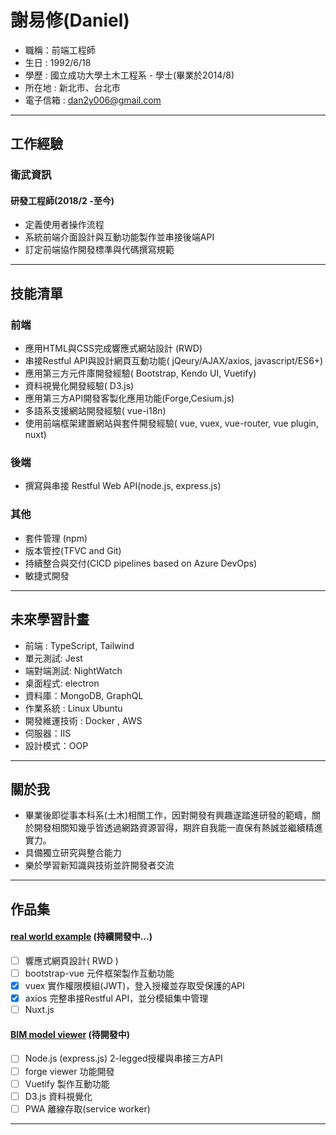 # 謝易修(Daniel)
 
+ 職稱：前端工程師 
+ 生日 : 1992/6/18 
+ 學歷 : 國立成功大學土木工程系 - 學士(畢業於2014/8) 
+ 所在地 : 新北市、台北市 
+ 電子信箱 : dan2y006@gmail.com 

 * * *

## 工作經驗 
### 衛武資訊
#### 研發工程師(2018/2 -至今)
+ 定義使用者操作流程 
+ 系統前端介面設計與互動功能製作並串接後端API 
+ 訂定前端協作開發標準與代碼撰寫規範 

* * * 
  
## 技能清單 

### 前端 

+ 應用HTML與CSS完成響應式網站設計 (RWD) 
+ 串接Restful API與設計網頁互動功能( jQeury/AJAX/axios, javascript/ES6+) 
+ 應用第三方元件庫開發經驗( Bootstrap, Kendo UI, Vuetify)
+ 資料視覺化開發經驗( D3.js)
+ 應用第三方API開發客製化應用功能(Forge,Cesium.js)
+ 多語系支援網站開發經驗( vue-i18n) 
+ 使用前端框架建置網站與套件開發經驗( vue, vuex, vue-router, vue plugin, nuxt) 

### 後端 

+ 撰寫與串接 Restful Web API(node.js, express.js) 

### 其他 
+ 套件管理 (npm)
+ 版本管控(TFVC and Git) 
+ 持續整合與交付(CICD pipelines based on Azure DevOps) 
+ 敏捷式開發 

* * *

## 未來學習計畫 

+ 前端 : TypeScript, Tailwind 
+ 單元測試: Jest
+ 端對端測試: NightWatch
+ 桌面程式: electron 
+ 資料庫：MongoDB, GraphQL 
+ 作業系統 : Linux Ubuntu 
+ 開發維運技術 : Docker , AWS
+ 伺服器：IIS 
+ 設計模式：OOP 

* * *

## 關於我 

+ 畢業後即從事本科系(土木)相關工作，因對開發有興趣遂踏進研發的範疇，關於開發相關知幾乎皆透過網路資源習得，期許自我能一直保有熱誠並繼續精進實力。
+ 具備獨立研究與整合能力 
+ 樂於學習新知識與技術並許開發者交流

 * * *


## 作品集

#### [real world example](https://danielhsieh0618.github.io/real-world-vue/#/) (持續開發中...)
+ [ ] 響應式網頁設計( RWD )
+ [ ] bootstrap-vue 元件框架製作互動功能
+ [x] vuex 實作權限模組(JWT)，登入授權並存取受保護的API
+ [x] axios 完整串接Restful API，並分模組集中管理
+ [ ] Nuxt.js

#### [BIM model viewer]() (待開發中)
+ [ ] Node.js (express.js) 2-legged授權與串接三方API
+ [ ] forge viewer 功能開發
+ [ ] Vuetify 製作互動功能
+ [ ] D3.js 資料視覺化
+ [ ] PWA 離線存取(service worker)

 * * *